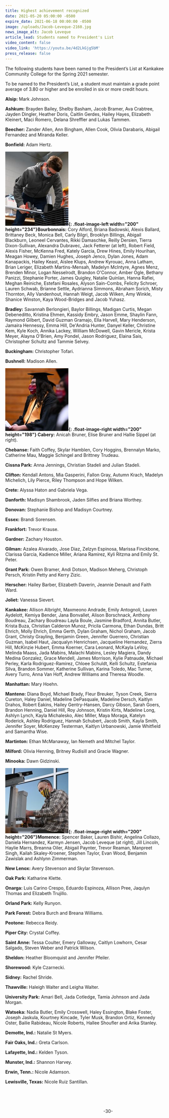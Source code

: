 ```yaml
---
title: Highest achievement recognized
date: 2021-05-20 05:00:00 -0500
expire_date: 2021-06-18 00:00:00 -0500
image: /uploads/Jacob-Leveque-2160.jpg
news_image_alt: Jacob Leveque
article_lead: Students named to President's List
video_content: false
video_link: 'https://youtu.be/4d2LkGjg5bM'
press_release: false
---
```

The following students have been named to the President’s List at Kankakee Community College for the Spring 2021 semester.

To be named to the President’s List, a student must maintain a grade point average of 3.80 or higher and be enrolled in six or more credit hours.

**Alsip:** Mark Johnson.

**Ashkum:** Brayden Bailey, Shelby Basham, Jacob Bramer, Ava Crabtree, Jayden Dingler, Heather Doris, Caitlin Gerdes, Hailey Hayes, Elizabeth Kleinert, Maci Romero, Delana Shreffler and Lukas Tammen.

**Beecher:** Zander Allen, Ann Bingham, Allen Cook, Olivia Darabaris, Abigail Fernandez and Miranda Keller.

**Bonfield:** Adam Hertz.

**![](/uploads/jack-fetterer-200x234.jpg){: .float-image-left width="200" height="234"}Bourbonnais:** Cory Alford, Briana Badowski, Alexis Ballard, Brittaney Beck, Monica Bell, Carly Bilgri, Brooklyn Billings, Abigail Blackburn, Leoneel Cervantes, Rikki Damaschke, Reilly Dersien, Tierra Dixon-Sullivan, Alexandra Dubravec, Jack Fetterer (at left), Robert Field, Alexis Fisher, McKenna Fred, Kately Garcia, Drew Hines, Emily Hourihan, Meagan Howey, Damien Hughes, Joseph Jenco, Dylan Jones, Adam Kanapackis, Hailey Keast, Aislee Klups, Andrew Kyrouac, Anna Latham, Brian Leriger, Elizabeth Martins-Mensah, Madelyn McIntyre, Agnes Menz, Brenden Minor, Logan Nesselrodt, Brandon O'Connor, Amber Ogle, Bethany Panizzi, Stephanie Porter, James Quigley, Natalie Quinlan, Hanna Rafiei, Meghan Reiniche, Estefani Rosales, Alyson Sain-Combs, Felicity Schroer, Lauren Schwab, Brianne Settle, Aydrianna Simmons, Abraham Sorich, Misty Thornton, Ally Vandenhout, Hannah Weigt, Jacob Wilken, Amy Winkle, Shanice Winston, Kaya Wood-Bridges and Jacob Yuhasz.&nbsp;

**Bradley:** Savannah Berlongieri, Baylor Billings, Madigan Curtis, Megan Debeneditto, Kristina Ehmen, Kassidy Embry, Jason Emme, Shaylin Fann, Raymond Gilbert, David Guzman Gramajo, Ella Harvell, Mary Henderson, Jamaira Hennessy, Emma Hill, De'Andria Hunter, Danyel Keller, Christine Kem, Kyle Koch, Annika Lackey, William McDowell, Gavin Mericle, Krista Meyer, Alayna O'Brien, Amy Pondel, Jason Rodriguez, Elaina Sais, Christopher Schultz and Tammie Selvey.

**Buckingham:** Christopher Tofari.

**Bushnell:** Madison Allen.

**![](/uploads/hallie-sippel200x198.jpg){: .float-image-right width="200" height="198"}&nbsp;Cabery:** Anicah Bruner, Elise Bruner and Hallie Sippel (at right).

**Chebanse:** Faith Coffey, Skylar Hamblen, Cory Hoggins, Brennalyn Marko, Catherine Mau, Maggie Schingel and Brittney Trudeau.

**Cissna Park:** Anna Jennings, Christian Stadeli and Julian Stadeli.

**Clifton:** Kendall Antons, Mia Gasperini, Fallon Gray, Autumn Krach, Madelyn Michelich, Lily Pierce, Riley Thompson and Hope Wilken.

**Crete:** Alyssa Haton and Gabriela Vega.

**Danforth:** Madisyn Shambrook, Jaden Silfies and Briana Worthey.

**Donovan:** Stephanie Bishop and Madisyn Courtney.

**Essex:** Brandi Sorensen.

**Frankfort:** Trevor Krause.

**Gardner:** Zachary Houston.

**Gilman:** Azalea Alvarado, Jose Diaz, Zelzyn Espinosa, Marissa Finckbone, Clarissa Garcia, Kadience Miller, Ariana Ramirez, Kyli Ritzma and Emily St. Peter.

**Grant Park:** Owen Bramer, Andi Dotson, Madison Meherg, Christoph Persch, Kristin Petty and Kerry Zizic.

**Herscher:** Hailey Barber, Elizabeth Daverin, Jeannie Denault and Faith Ward.

**Joliet:** Vanessa Sievert.

**Kankakee:** Allison Albright, Maxmeono Andrade, Emily Antognoli, Lauren Aydelott, Kemiya Bender, Jana Bonvallet, Alison Borschnack, Anthony Boudreau, Zachary Boudreau Layla Boule, Jasmine Bradford, Annita Butler, Krista Buza, Christian Calderon Munoz, Pricila Carmona, Ethan Dundas, Britt Ehrich, Molly Ehrich, Emma Gerth, Dylan Graham, Nichol Graham, Jacob Grant, Christy Grayling, Benjamin Green, Jennifer Guerrero, Christian Guzman, Isabel Haut, Jacqualyn Henrichsen, Jacqueline Hernandez, Zierra Hill, McKinzie Hubert, Emma Koerner, Cara Leonard, McKayla LeVoy, Melinda Maass, Jada Mabins, Malachi Mabins, Lesley Magiera, Dandy Medina Gonzalez, Grace Mendell, James Morrison, Kylie Patnaude, Michael Perley, Karla Rodriguez-Ramirez, Chloee Schuldt, Kelli Schultz, Estefania Silva, Brandon Sommer, Katherine Sullivan, Karina Toledo, Mac Turner, Avery Turro, Anna Van Hoff, Andrew Williams and Theresa Woodle.

**Manhattan:** Mary Hoehn.

**Manteno:** Diana Boyd, Michael Brady, Fleur Breuker, Tyson Creek, Sierra Cureton, Haley Daniel, Madeline DePasquale, Madeline Dersch, Kaitlyn Drahos, Robert Eakins, Hailey Gentry-Hansen, Darcy Gibson, Sarah Goers, Brandon Henning, Daniel Hill, Roy Johnson, Kristin Kirts, Madeline Long, Ashlyn Lynch, Kayla Michalesko, Alec Miller, Maya Moraga, Katelyn Roderick, Ashley Rodriguez, Hannah Schubert, Jacob Smith, Kayla Smith, Jennifer Soyer, McKenzey Testerman, Kaitlyn Urbanowski, Jamie Whitfield and Samantha Wise.

**Martinton:** Ethan McManaway, Ian Nemeth and Mitchel Taylor.

**Milford:** Olivia Henning, Britney Rudisill and Gracie Wagner.

**Minooka:** Dawn Gidzinski.

**![](/uploads/jacob-leveque-200x206.jpg){: .float-image-right width="200" height="206"}Momence:** Spencer Baker, Lauren Bishir, Angelina Collazo, Daniela Hernandez, Karmyn Jensen, Jacob Leveque (at right), Jill Lincoln, Haylie Marrs, Breanna Oiler, Abigail Paynter, Trevor Reaman, Manpreet Singh, Kailah Skaley-Kroener, Stephen Taylor, Evan Wood, Benjamin Zawislak and Ashlynn Zimmerman.

**New Lenox:** Avery Stevenson and Skylar Stevenson.

**Oak Park:** Katharine Klette.

**Onarga:** Luis Carino Crespo, Eduardo Espinoza, Allison Pree, Jaqulyn Thomas and Elizabeth Trujillo.

**Orland Park:** Kelly Runyon.

**Park Forest:** Debra Burch and Breana Williams.

**Peotone:** Rebecca Reidy.

**Piper City:** Crystal Coffey.

**Saint Anne:** Tessa Coulter, Emery Galloway, Caitlyn Lowhorn, Cesar Salgado, Steven Weber and Patrick Wilson.

**Sheldon:** Heather Bloomquist and Jennifer Pfeiler.

**Shorewood:** Kyle Czarnecki.

**Sidney:** Rachel Shride.

**Thawville:** Haleigh Walter and Leigha Walter.

**University Park:** Amari Bell, Jada Cotledge, Tamia Johnson and Jada Morgan.

**Watseka:** Nadia Butler, Emily Crosswell, Haley Essington, Blake Foster, Joseph Jaskula, Kourtney Kincade, Tyler Musk, Brandon Ortiz, Kennedy Oster, Bailie Rabideau, Nicole Roberts, Hallee Shoufler and Arika Stanley.

**Demotte, Ind.:** Natalie St Myers.

**Fair Oaks, Ind.:** Greta Carlson.

**Lafayette, Ind.:** Kelden Tyson.

**Munster, Ind.:** Shannon Harvey.

**Erwin, Tenn.:** Nicole Adamson.

**Lewisville, Texas:** Nicole Ruiz Santillan.

&nbsp;

&nbsp;

&nbsp; &nbsp; &nbsp; &nbsp; &nbsp; &nbsp; &nbsp; &nbsp; &nbsp; &nbsp; &nbsp; &nbsp; &nbsp; &nbsp; &nbsp; &nbsp; &nbsp; &nbsp; &nbsp; &nbsp; &nbsp; &nbsp; &nbsp; &nbsp; &nbsp; &nbsp; &nbsp; &nbsp; &nbsp; &nbsp; &nbsp; &nbsp; &nbsp; &nbsp; &nbsp; &nbsp; &nbsp; &nbsp; &nbsp;&nbsp; -30-
